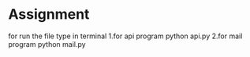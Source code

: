 # Assignment
for run the file
type in terminal 
1.for api program
  python api.py
2.for mail program
python mail.py
